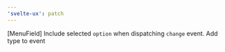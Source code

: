 ```yaml
---
'svelte-ux': patch
---
```


[MenuField] Include selected `option` when dispatching `change` event. Add type to event
